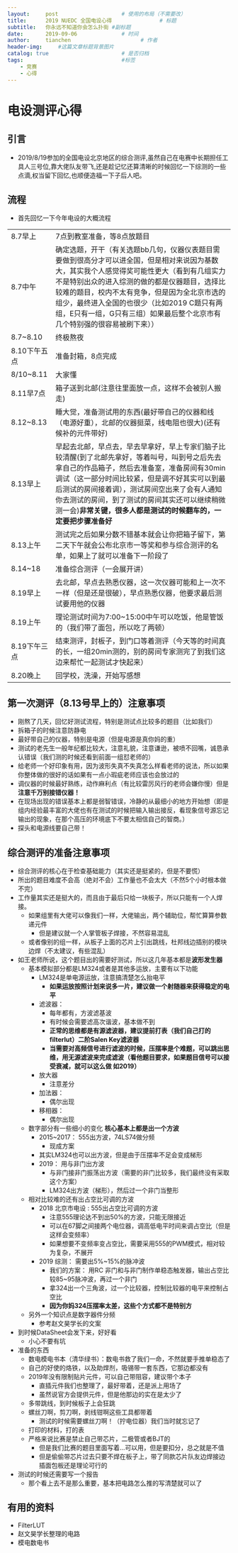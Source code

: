 ```yaml
---
layout:     post                    # 使用的布局（不需要改）
title:      2019 NUEDC 全国电设心得               # 标题 
subtitle:   你永远不知道你会怎么扑街 #副标题
date:       2019-09-06              # 时间
author:     tianchen                      # 作者
header-img:     #这篇文章标题背景图片
catalog: true                       # 是否归档
tags:                               #标签
    - 竞赛
    - 心得
---
```


# 电设测评心得
## 引言
* 2019/8/19参加的全国电设北京地区的综合测评,虽然自己在电赛中长期担任工具人三号位,靠大佬队友带飞,还是趁记忆还算清晰的时候回忆一下综测的一些点滴,权当留下回忆,也顺便造福一下子后人吧。

## 流程
* 首先回忆一下今年电设的大概流程

|||
|--|--|
|8.7早上|7点到教室准备，等8点放题目|
|8.7中午|确定选题，开干（有关选题bb几句，仪器仪表题目需要做到很高分才可以进全国，但是相对来说因为基数大，其实我个人感觉得奖可能性更大（看到有几组实力不是特别出众的进入综测的做的都是仪器题目，选择比较难的题目，校内不太有竞争，但是因为全北京市选的组少，最终进入全国的也很少（比如2019 C题只有两组，E只有一组，G只有三组）如果最后整个北京市有几个特别强的很容易被刷下来））|
|8.7~8.10|终极熬夜|
|8.10下午五点|准备封箱，8点完成|
|8/10~8.11|大家懂|
|8.11早7点|箱子送到北邮(注意往里面放一点，这样不会被别人搬走)|
|8.12~8.13|睡大觉，准备测试用的东西(最好带自己的仪器和线（电源好重），北邮的仪器挺菜，线电阻也很大)(还有候补的元件带好)|
|8.13早上|早起去北邮，早点去，早去早拿好，早上专家们脑子比较清醒(到了北邮先拿好，等着叫号，叫到号之后先去拿自己的作品箱子，然后去准备室，准备房间有30min调试（这一部分时间比较紧，但是调不好其实可以到最后测试的房间接着调），测试房间空出来了会有人通知你去测试的房间，到了测试的房间其实还可以继续稍微测一会)**非常关键，很多人都是测试的时候翻车的，一定要把步骤准备好**|
|8.13上午|测试完之后如果分数不错基本就会让你把箱子留下，第二天下午就会公布北京市一等奖和参与综合测评的名单，如果上了就可以准备下一阶段了|
|8.14~18|准备综合测评（一会展开讲）|
|8.19早上|去北邮，早点去熟悉仪器，这一次仪器可能和上一次不一样（但是还是很破），早点熟悉仪器，他要求最后测试要用他的仪器|
|8.19上午|理论测试时间为7:00~15:00中午可以吃饭，他是管饭的（我们带了面包，所以吃了两顿）|
|8.19下午三点|结束测评，封板子，到门口等着测评（今天等的时间真的长，一组20min测的，别的房间专家测完了到我们这边来帮忙一起测试才快起来）|
|8.20晚上|回学校，洗澡，开始写感想|

## 第一次测评（8.13号早上的）注意事项
* 刚熬了几天，回忆好测试流程，特别是测试点比较多的题目（比如我们）
* 拆箱子的时候注意防静电
* 最好带自己的仪器，特别是电源（但是电源是真你妈的重）
* 测试的老先生一般年纪都比较大，注意礼貌，注意谦逊，被喷不回嘴，诚恳承认错误（我们测的时候还看到前面一组怼老师的）
* 给老师一个好印象有用，因为波形失真不失真怎么样看老师的说法，所以如果你整体做的很好的话如果有一点小瑕疵老师应该也会放过的
* 调仪器的时候最好熟练，动作麻利点（有比较雷厉风行的老师会嫌你慢）但是**注意千万别接错仪器！**
* 在现场出现的错误基本上都是弱智错误，冷静的从最细小的地方开始想（即是组内经验最丰富的大佬也有在测试的时候把输入输出接反，看现象信号源忘记输出的现象，在那个高压的环境底下不要太相信自己的智商。）
* 探头和电源线要自己带！

## 综合测评的准备注意事项
* 综合测评的核心在于检查基础能力（其实还是挺紧的，但是不要慌）
* 所出的题目难度不会高（绝对不会）工作量也不会太大（不然5个小时根本做不完）
* 工作量其实还是挺大的，而且由于最后只给一块板子，所以只能有一个人焊接。
    * 如果组里有大佬可以像我们一样，大佬输出，两个辅助位，帮忙算算参数递元件
        * 但是建议就一个人掌管板子焊接，不然容易混乱
    * 或者像别的组一样，从板子上面的芯片上引出跳线，杜邦线边插别的模块边焊（不太建议，有些混乱）
* 如王老师所说，这个题目出的需要好测试，所以这几年基本都是**波形发生器**
    * 基本模拟部分都是LM324或者是其他多运放，主要有以下功能
        * LM324是单电源运放，注意搞清楚怎么抬电平
            * **如果运放按照计划来说多一片，建议做一个射随器来获得稳定的电平**
        * 滤波器：
            * 每年都有，方波滤基波
            * 有时候会需要滤高次谐波，基本做不到
            * **正常的思维都是有源滤波器，建议提前打表（我们自己打的filterlut）二阶Salen Key滤波器**
            * **当需要对高频信号进行滤波的时候，压摆率是个难题，可以跳出思维，用无源滤波来完成滤波（看他题目要求，如果题目信号可以接受衰减，就可以这么做 如2019）**
        * 放大器
            * 注意差分
        * 加法器：
            * 偶尔出现
        * 移相器：
            * 偶尔出现
    * 数字部分有一些细小的变化 **核心基本上都是出一个方波**
        * 2015~2017： 555出方波，74LS74做分频
            * 现成方案
        * 其实LM324也可以出方波，但是由于压摆率不足会变成梯形
        * 2019： 用与非门出方波
            * 与非门接非门振荡出方波（需要的非门比较多，我们最终没有采取这个方案）
            * LM324出方波（梯形），然后过一个非门当整形
    * 相对比较难的还有出占空比可调的方波
        * 2018 北京市电设 : 555出占空比可调的方波
            * 注意555理论达不到出50%的方波，只能无限接近
            * 可以在67脚之间接两个电位器，调高低电平时间来调占空比（但是这样会变频率）
            * 如果想要不变频率变占空比，需要采用555的PWM模式，相对较为复杂，不展开
        * 2019 综测： 需要出5%~15%的脉冲波
            * 我们的方案： 用RC 非门和与非门制作单稳态触发器，输出占空比较85~95脉冲波，再过一个非门
            * 拿324出一个三角波，过一个比较器，控制比较器的电平来控制占空比
            * **因为你妈324压摆率太差，这些个方式都不是特别方**
    * 另外一个知识点是数字器件分频
        * 参考赵文昊学长的文案
* 到时候DataSheet会发下来，好好看
    * 小心不要有坑
* 准备的东西
    * 数电模电书本（清华绿书）：数电书救了我们一命，不然就要手推单稳态了
    * 自己的好使的烙铁，以及助焊剂，吸锡带一套东西，它那边都没有
    * 2019年没有限制贴片元件，可以自己带阻容，建议带个本子
        * 直插元件我们也整理了，最好带着，还是派上用场了
        * 虽然说官方会提供元件，但是他那边的实在是太少了
    * 多带跳线，到时候板子上会狂跳
    * 螺丝刀啊，剪刀啊，剥线钳啊这些工具都带着
        * 测试的时候需要螺丝刀啊！（拧电位器）我们当时就忘记了
    * 打印的材料，打的表
    * 严格来说比赛是禁止自己带芯片，二极管或者BJT的
        * 但是我们比赛的题目里面写着...可以用，但是要扣分，总之就是不值
        * 但是偷偷带芯片过去只要不焊在板子上，带了同款芯片队友边焊接边插面包板还是理论可行的
* 测试的时候还需要写一个报告
    * 那个看上去不是那么重要，基本把电路怎么推的写清楚就可以了

## 有用的资料
* FilterLUT
* 赵文昊学长整理的电路
* 模电数电书
